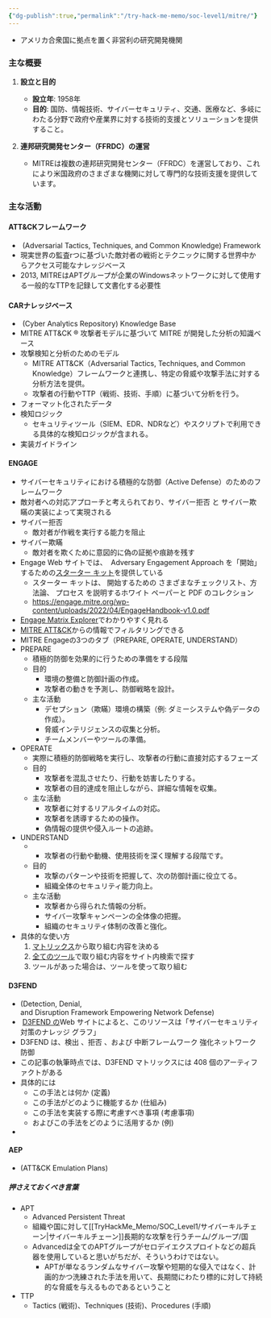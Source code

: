 ```yaml
---
{"dg-publish":true,"permalink":"/try-hack-me-memo/soc-level1/mitre/"}
---
```


- アメリカ合衆国に拠点を置く非営利の研究開発機関
### 主な概要

1. **設立と目的**
    
    - **設立年**: 1958年
    - **目的**: 国防、情報技術、サイバーセキュリティ、交通、医療など、多岐にわたる分野で政府や産業界に対する技術的支援とソリューションを提供すること。
2. **連邦研究開発センター（FFRDC）の運営**
    
    - MITREは複数の連邦研究開発センター（FFRDC）を運営しており、これにより米国政府のさまざまな機関に対して専門的な技術支援を提供しています。

### 主な活動
#### ATT&CKフレームワーク
-  (Adversarial Tactics, Techniques, and Common Knowledge) Framework
- 現実世界の監査rつに基づいた敵対者の戦術とテクニックに関する世界中からアクセス可能なナレッジベース
- 2013, MITREはAPTグループが企業のWindowsネットワークに対して使用する一般的なTTPを記録して文書化する必要性
#### CARナレッジベース
-   (Cyber Analytics Repository) Knowledge Base
- MITRE ATT&CK ® 攻撃者モデルに基づいて MITRE が開発した分析の知識ベース
- 攻撃検知と分析のためのモデル
	-  MITRE ATT&CK（Adversarial Tactics, Techniques, and Common Knowledge）フレームワークと連携し、特定の脅威や攻撃手法に対する分析方法を提供。
	- 攻撃者の行動やTTP（戦術、技術、手順）に基づいて分析を行う。
- フォーマット化されたデータ
- 検知ロジック
	- セキュリティツール（SIEM、EDR、NDRなど）やスクリプトで利用できる具体的な検知ロジックが含まれる。
- 実装ガイドライン
#### ENGAGE
- サイバーセキュリティにおける積極的な防御（Active Defense）のためのフレームワーク
- 敵対者への対応アプローチと考えられており、サイバー拒否 と サイバー欺瞞の実装によって実現される
- サイバー拒否
	- 敵対者が作戦を実行する能力を阻止
- サイバー欺瞞
	- 敵対者を欺くために意図的に偽の証拠や痕跡を残す
- Engage Web サイトでは、  Adversary Engagement Approach を「開始」するための[スターター キット](https://engage.mitre.org/starter-kit/)を提供している
	- スターター キットは、 開始するための さまざまなチェックリスト、方法論、 プロセス を説明するホワイト ペーパーと PDF のコレクション
	- https://engage.mitre.org/wp-content/uploads/2022/04/EngageHandbook-v1.0.pdf
- [Engage Matrix Explorer](https://engage.mitre.org/matrix)でわかりやすく見れる
- [MITRE ATT&CK](https://attack.mitre.org/)からの情報でフィルタリングできる
- MITRE Engageの3つのタブ（PREPARE, OPERATE, UNDERSTAND）
- PREPARE
	- 積極的防御を効果的に行うための準備をする段階
	- 目的
	    - 環境の整備と防御計画の作成。
	    - 攻撃者の動きを予測し、防御戦略を設計。
	- 主な活動
	    - デセプション（欺瞞）環境の構築（例: ダミーシステムや偽データの作成）。
	    - 脅威インテリジェンスの収集と分析。
	    - チームメンバーやツールの準備。
- OPERATE
	- 実際に積極的防御戦略を実行し、攻撃者の行動に直接対応するフェーズ
	- 目的
	    - 攻撃者を混乱させたり、行動を妨害したりする。
	    - 攻撃者の目的達成を阻止しながら、詳細な情報を収集。
	- 主な活動
	    - 攻撃者に対するリアルタイムの対応。
	    - 攻撃者を誘導するための操作。
	    - 偽情報の提供や侵入ルートの追跡。
- UNDERSTAND
	- - 攻撃者の行動や動機、使用技術を深く理解する段階です。
	- 目的
	    - 攻撃のパターンや技術を把握して、次の防御計画に役立てる。
	    - 組織全体のセキュリティ能力向上。
	- 主な活動
	    - 攻撃者から得られた情報の分析。
	    - サイバー攻撃キャンペーンの全体像の把握。
	    - 組織のセキュリティ体制の改善と強化。
- 具体的な使い方
	1. [マトリックス](https://engage.mitre.org/matrix/)から取り組む内容を決める
	2. [全てのツール](https://engage.mitre.org/tools/)で取り組む内容をサイト内検索で探す
	3. ツールがあった場合は、ツールを使って取り組む

#### D3FEND
- (Detection, Denial, and Disruption Framework Empowering Network Defense)
-  [D3FEND の](https://d3fend.mitre.org/)Web サイトによると、このリソースは「サイバーセキュリティ対策のナレッジ グラフ」
- D3FEND は、検出 、拒否 、および 中断フレームワーク 強化ネットワーク防御 
- この記事の執筆時点では、D3FEND マトリックスには 408 個のアーティファクトがある
- 具体的には
	- この手法とは何か (定義)
	- この手法がどのように機能するか (仕組み)
	- この手法を実装する際に考慮すべき事項 (考慮事項)
	- およびこの手法をどのように活用するか (例) 
- 
#### AEP
- (ATT&CK Emulation Plans)


##### 押さえておくべき言葉
- APT
	- Advanced Persistent Threat
	- 組織や国に対して[[TryHackMe_Memo/SOC_Level1/サイバーキルチェーン\|サイバーキルチェーン]]長期的な攻撃を行うチーム/グループ/国
	- Advancedは全てのAPTグループがセロデイエクスプロイトなどの超兵器を使用していると思いがちだが、そういうわけではない。
		- APTが単なるランダムなサイバー攻撃や短期的な侵入ではなく、計画的かつ洗練された手法を用いて、長期間にわたり標的に対して持続的な脅威を与えるものであるということ
- TTP
	- Tactics (戦術)、Techniques (技術)、Procedures (手順)

